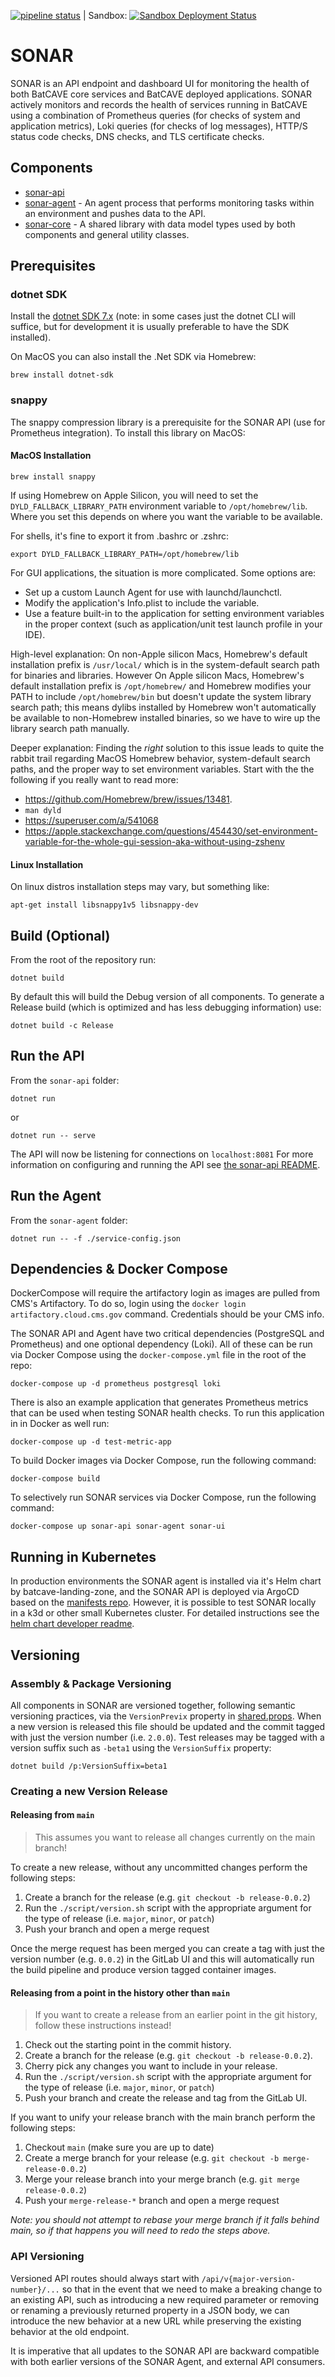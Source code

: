 [![pipeline status](https://code.batcave.internal.cms.gov/ado-repositories/oit/waynetech/sonar/badges/main/pipeline.svg)](https://code.batcave.internal.cms.gov/ado-repositories/oit/waynetech/sonar/-/commits/main) | Sandbox: [![Sandbox Deployment Status](https://argocd.batcave-impl.internal.cms.gov/api/badge?name=sonar&revision=true)](https://argocd.batcave-impl.internal.cms.gov/applications/sonar)

# SONAR

SONAR is an API endpoint and dashboard UI for monitoring the health of both BatCAVE core services and BatCAVE deployed applications. SONAR actively monitors and records the health of services running in BatCAVE using a combination of Prometheus queries (for checks of system and application metrics), Loki queries (for checks of log messages), HTTP/S status code checks, DNS checks, and TLS certificate checks.

## Components

 * [sonar-api](sonar-api/)
 * [sonar-agent](sonar-agent/) - An agent process that performs monitoring tasks within an environment and pushes data to the API.
 * [sonar-core](sonar-core/) - A shared library with data model types used by both components and general utility classes.

## Prerequisites

### dotnet SDK

Install the [dotnet SDK 7.x](https://dotnet.microsoft.com/en-us/download) (note: in some cases just the dotnet CLI will suffice, but for development it is usually preferable to have the SDK installed).

On MacOS you can also install the .Net SDK via Homebrew:

```
brew install dotnet-sdk
```

### snappy

The snappy compression library is a prerequisite for the SONAR API (use for Prometheus integration). To install this library on MacOS:

#### MacOS Installation

```
brew install snappy
```

If using Homebrew on Apple Silicon, you will need to set the `DYLD_FALLBACK_LIBRARY_PATH` environment variable to `/opt/homebrew/lib`. Where you set this depends on where you want the variable to be available.

For shells, it's fine to export it from .bashrc or .zshrc:

```shell
export DYLD_FALLBACK_LIBRARY_PATH=/opt/homebrew/lib
```

For GUI applications, the situation is more complicated. Some options are:
- Set up a custom Launch Agent for use with launchd/launchctl.
- Modify the application's Info.plist to include the variable.
- Use a feature built-in to the application for setting environment variables in the proper context (such as application/unit test launch profile in your IDE).

High-level explanation: On non-Apple silicon Macs, Homebrew's default installation prefix is `/usr/local/` which is in the system-default search path for binaries and libraries. However On Apple silicon Macs, Homebrew's default installation prefix is `/opt/homebrew/` and Homebrew modifies your PATH to include `/opt/homebrew/bin` but doesn't update the system library search path; this means dylibs installed by Homebrew won't automatically be available to non-Homebrew installed binaries, so we have to wire up the library search path manually.

Deeper explanation: Finding the *right* solution to this issue leads to quite the rabbit trail regarding MacOS Homebrew behavior, system-default search paths, and the proper way to set environment variables. Start with the the following if you really want to read more:
- https://github.com/Homebrew/brew/issues/13481.
- `man dyld`
- https://superuser.com/a/541068
- https://apple.stackexchange.com/questions/454430/set-environment-variable-for-the-whole-gui-session-aka-without-using-zshenv

#### Linux Installation
On linux distros installation steps may vary, but something like:

```
apt-get install libsnappy1v5 libsnappy-dev
```

## Build (Optional)

From the root of the repository run:

```
dotnet build
```

By default this will build the Debug version of all components. To generate a Release build (which is optimized and has less debugging information) use:

```
dotnet build -c Release
```

## Run the API

From the `sonar-api` folder:

```
dotnet run
```

or

```
dotnet run -- serve
```

The API will now be listening for connections on `localhost:8081`
For more information on configuring and running the API see [the sonar-api README](sonar-api/README.md).

## Run the Agent

From the `sonar-agent` folder:

```
dotnet run -- -f ./service-config.json
```

## Dependencies & Docker Compose
DockerCompose will require the artifactory login as images are pulled from CMS's Artifactory. To do so, login using the `docker login artifactory.cloud.cms.gov` command. Credentials should be your CMS info.

The SONAR API and Agent have two critical dependencies (PostgreSQL and Prometheus) and one optional dependency (Loki). All of these can be run via Docker Compose using the `docker-compose.yml` file in the root of the repo:

```
docker-compose up -d prometheus postgresql loki
```

There is also an example application that generates Prometheus metrics that can be used when testing SONAR health checks. To run this application in in Docker as well run:

```
docker-compose up -d test-metric-app
```


To build Docker images via Docker Compose, run the following command:

```
docker-compose build
```

To selectively run SONAR services via Docker Compose, run the following command:

```
docker-compose up sonar-api sonar-agent sonar-ui
```

## Running in Kubernetes

In production environments the SONAR agent is installed via it's Helm chart by batcave-landing-zone, and the SONAR API is deployed via ArgoCD based on the [manifests repo](https://code.batcave.internal.cms.gov/ado-repositories/oit/waynetech/manifests/). However, it is possible to test SONAR locally in a k3d or other small Kubernetes cluster. For detailed instructions see the [helm chart developer readme](./charts/README.md).

## Versioning

### Assembly & Package Versioning

All components in SONAR are versioned together, following semantic versioning practices, via the `VersionPrevix` property in [shared.props](shared.props). When a new version is released this file should be updated and the commit tagged with just the version number (i.e. `2.0.0`). Test releases may be tagged with a version suffix such as `-beta1` using the `VersionSuffix` property:

```
dotnet build /p:VersionSuffix=beta1
```

### Creating a new Version Release

#### Releasing from `main`

> This assumes you want to release all changes currently on the main branch!

To create a new release, without any uncommitted changes perform the following steps:

1. Create a branch for the release (e.g. `git checkout -b release-0.0.2`)
1. Run the `./script/version.sh` script with the appropriate argument for the type of release (i.e. `major`, `minor`, or `patch`)
1. Push your branch and open a merge request

Once the merge request has been merged you can create a tag with just the version number (e.g. `0.0.2`) in the GitLab UI and this will automatically run the build pipeline and produce version tagged container images.

#### Releasing from a point in the history other than `main`

> If you want to create a release from an earlier point in the git history, follow these instructions instead!

1. Check out the starting point in the commit history.
1. Create a branch for the release (e.g. `git checkout -b release-0.0.2`).
1. Cherry pick any changes you want to include in your release.
1. Run the `./script/version.sh` script with the appropriate argument for the type of release (i.e. `major`, `minor`, or `patch`)
1. Push your branch and create the release and tag from the GitLab UI.

If you want to unify your release branch with the main branch perform the following steps:

1. Checkout `main` (make sure you are up to date)
1. Create a merge branch for your release (e.g. `git checkout -b merge-release-0.0.2`)
1. Merge your release branch into your merge branch (e.g. `git merge release-0.0.2`)
1. Push your `merge-release-*` branch and open a merge request

_Note: you should not attempt to rebase your merge branch if it falls behind main, so if that happens you will need to redo the steps above._

### API Versioning

Versioned API routes should always start with `/api/v{major-version-number}/...` so that in the event that we need to make a breaking change to an existing API, such as introducing a new required parameter or removing or renaming a previously returned property in a JSON body, we can introduce the new behavior at a new URL while preserving the existing behavior at the old endpoint.

It is imperative that all updates to the SONAR API are backward compatible with both earlier versions of the SONAR Agent, and external API consumers.

